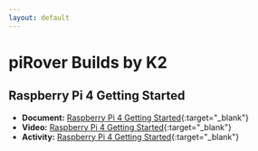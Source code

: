 ```yaml
---
layout: default
---
```

# piRover Builds by K2

## Raspberry Pi 4 Getting Started

- **Document:** [Raspberry Pi 4 Getting Started](RaspberryPi4GettingStarted.pdf){:target="_blank"}
- **Video:** [Raspberry Pi 4 Getting Started](https://www.youtube.com/watch?v=BpJCAafw2qE){:target="_blank"}
- **Activity:** [Raspberry Pi 4 Getting Started](RaspberryPi4GettingStarted.Activity.docx){:target="_blank"}

